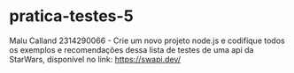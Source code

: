 # pratica-testes-5
Malu Calland 2314290066 - Crie um novo projeto node.js e codifique todos os exemplos e recomendações dessa lista de testes de uma api da StarWars, disponível no link: https://swapi.dev/
